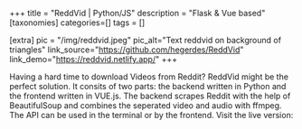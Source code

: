+++
title = "ReddVid | Python/JS"
description = "Flask & Vue based"
[taxonomies]
categories=[]
tags = []

[extra]
pic = "/img/reddvid.jpeg"
pic_alt="Text reddvid on background of triangles"
link_source="https://github.com/hegerdes/ReddVid"
link_demo="https://reddvid.netlify.app/"
+++

Having a hard time to download Videos from Reddit?
ReddVid might be the perfect solution. It consits of two parts: the backend written in Python and the frontend written in VUE.js. The backend scrapes Reddit with the help of BeautifulSoup and combines the seperated video and audio with ffmpeg.
The API can be used in the terminal or by the frontend. Visit the live version:
